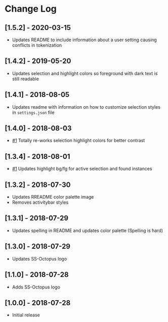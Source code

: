 # Change Log

## [1.5.2] - 2020-03-15

- Updates README to include information about a user setting causing conflicts in tokenization

## [1.4.2] - 2019-05-20

- Updates selection and highlight colors so foreground with dark text is still readable

## [1.4.1] - 2018-08-05

- Updates readme with information on how to customize selection styles in `settings.json` file

## [1.4.0] - 2018-08-03

- [#1](https://github.com/n8rzz/ss-octopus/issues/1) Totally re-works selection highlight colors for better contrast

## [1.3.4] - 2018-08-01

- [#1](https://github.com/n8rzz/ss-octopus/issues/1) Updates highlight bg/fg for active selection and found instances

## [1.3.2] - 2018-07-30

- Updates RREADME color palette image
- Removes activitybar styles

## [1.3.1] - 2018-07-29

- Updates spelling in README and updates color palette (Spelling is hard)

## [1.3.0] - 2018-07-29

- Updates SS-Octopus logo

## [1.1.0] - 2018-07-28

- Adds SS-Octopus logo

## [1.0.0] - 2018-07-28

- Initial release
